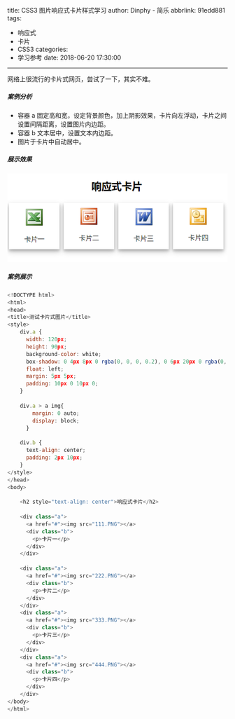 title: CSS3 图片响应式卡片样式学习
author: Dinphy - 简乐
abbrlink: 91edd881
tags:
  - 响应式
  - 卡片
  - CSS3
categories:
  - 学习参考
date: 2018-06-20 17:30:00
---
网络上很流行的卡片式网页，尝试了一下，其实不难。

##### **案例分析**

- 容器 a 固定高和宽，设定背景颜色，加上阴影效果，卡片向左浮动，卡片之间设置间隔距离，设置图片内边距。
- 容器 b 文本居中，设置文本内边距。
- 图片于卡片中自动居中。

##### **展示效果**

![](https://raw.githubusercontent.com/dinphy/dinphy.github.io/master/images/555.PNG)

##### **案例展示**

```js
<!DOCTYPE html>
<html>
<head>
<title>测试卡片式图片</title>
<style>
	div.a {
	  width: 120px;
	  height: 90px;
	  background-color: white;
	  box-shadow: 0 4px 8px 0 rgba(0, 0, 0, 0.2), 0 6px 20px 0 rgba(0, 0, 0, 0.19);
	  float: left;
	  margin: 5px 5px;
	  padding: 10px 0 10px 0;
	}

	div.a > a img{
		margin: 0 auto;
		display: block;
	  }

	div.b {
	  text-align: center;
	  padding: 2px 10px;
	}
</style>
</head>
<body>

	<h2 style="text-align: center">响应式卡片</h2>

	<div class="a">
	  <a href="#"><img src="111.PNG"></a>
	  <div class="b">
		<p>卡片一</p>
	  </div>
	</div>

	<div class="a">
	  <a href="#"><img src="222.PNG"></a>
	  <div class="b">
		<p>卡片二</p>
	  </div>
	</div>
	<div class="a">
	  <a href="#"><img src="333.PNG"></a>
	  <div class="b">
		<p>卡片三</p>
	  </div>
	</div>
	<div class="a">
	  <a href="#"><img src="444.PNG"></a>
	  <div class="b">
		<p>卡片四</p>
	  </div>
	</div>
</body>
</html>
```
